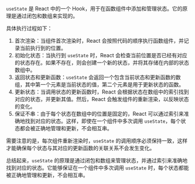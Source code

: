 `useState` 是 React 中的一个 Hook，用于在函数组件中添加和管理状态。它的原理是通过闭包和数组来实现的。

具体执行过程如下：

1. 首次渲染：当组件首次渲染时，React 会按照代码的顺序执行函数组件，并记录当前执行到的位置。
2. 初始化状态：当执行到 `useState` 时，React 会检查当前位置是否已经有对应的状态存在。如果不存在，则会创建一个新的状态，并将其存储在内部的状态数组中。
3. 返回状态和更新函数：`useState` 会返回一个包含当前状态和更新函数的数组，其中第一个元素是当前状态的值，第二个元素是用于更新状态的函数。
4. 更新状态：当调用状态的更新函数时，React 会根据状态在数组中的索引找到对应的状态，并更新其值。然后，React 会触发组件的重新渲染，以反映状态的变化。
5. 保证不串：由于每个状态在数组中的位置是固定的，React 可以通过索引来准确地找到对应的状态。这样，即使在一个组件中多次调用 `useState`，每个状态都会被正确地管理和更新，不会相互串。

需要注意的是，每次组件重新渲染时，`useState` 的调用顺序必须保持一致，这样才能确保每个状态与其对应的更新函数的关联关系不会发生变化。

总结起来，`useState` 的原理是通过闭包和数组来管理状态，并通过索引来准确地找到对应的状态。它能够保证在一个组件中多次调用 `useState` 时，每个状态都能被正确地管理和更新，不会相互串。
